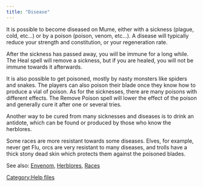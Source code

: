 ```yaml
---
title: "Disease"
---
```


It is possible to become diseased on Mume, either with a sickness
(plague, cold, etc...) or by a poison (poison, venom, etc...). A disease
will typically reduce your strength and constitution, or your
regeneration rate.

After the sickness has passed away, you will be immune for a long while.
The Heal spell will remove a sickness, but if you are healed, you will
not be immune towards it afterwards.

It is also possible to get poisoned, mostly by nasty monsters like
spiders and snakes. The players can also poison their blade once they
know how to produce a vial of poison. As for the sicknesses, there are
many poisons with different effects. The Remove Poison spell will lower
the effect of the poison and generally cure it after one or several
tries.

Another way to be cured from many sicknesses and diseases is to drink an
antidote, which can be found or produced by those who know the
herblores.

Some races are more resistant towards some diseases. Elves, for example,
never get Flu, orcs are very resistant to many diseases, and trolls have
a thick stony dead skin which protects them against the poisoned blades.

See also: [Envenom](Envenom "wikilink"),
[Herblores](Herblores "wikilink"), [Races](Races "wikilink")

[Category:Help files](Category:Help_files "wikilink")